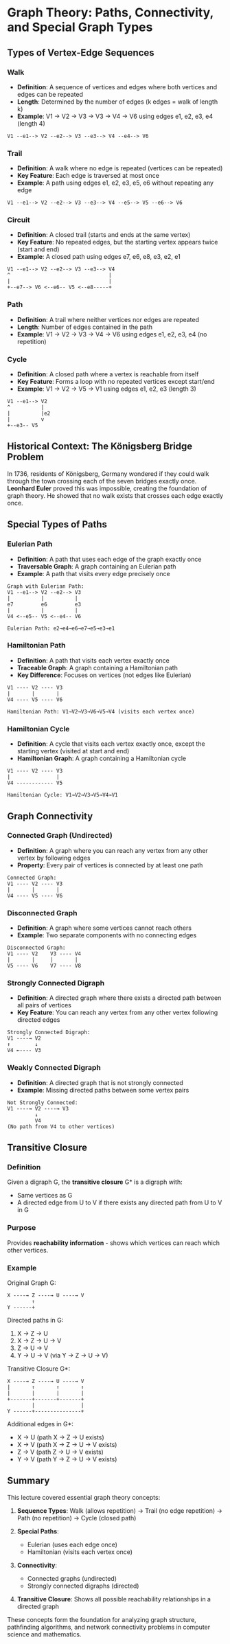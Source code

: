 # Graph Theory: Paths, Connectivity, and Special Graph Types

## Types of Vertex-Edge Sequences

### Walk
- **Definition**: A sequence of vertices and edges where both vertices and edges can be repeated
- **Length**: Determined by the number of edges (k edges = walk of length k)
- **Example**: V1 → V2 → V3 → V3 → V4 → V6 using edges e1, e2, e3, e4 (length 4)

```
V1 --e1--> V2 --e2--> V3 --e3--> V4 --e4--> V6
```

### Trail
- **Definition**: A walk where no edge is repeated (vertices can be repeated)
- **Key Feature**: Each edge is traversed at most once
- **Example**: A path using edges e1, e2, e3, e5, e6 without repeating any edge

```
V1 --e1--> V2 --e2--> V3 --e3--> V4 --e5--> V5 --e6--> V6
```

### Circuit
- **Definition**: A closed trail (starts and ends at the same vertex)
- **Key Feature**: No repeated edges, but the starting vertex appears twice (start and end)
- **Example**: A closed path using edges e7, e6, e8, e3, e2, e1

```
V1 --e1--> V2 --e2--> V3 --e3--> V4
^                                |
|                                |
+--e7--> V6 <--e6-- V5 <--e8-----+
```

### Path
- **Definition**: A trail where neither vertices nor edges are repeated
- **Length**: Number of edges contained in the path
- **Example**: V1 → V2 → V3 → V4 → V6 using edges e1, e2, e3, e4 (no repetition)

### Cycle
- **Definition**: A closed path where a vertex is reachable from itself
- **Key Feature**: Forms a loop with no repeated vertices except start/end
- **Example**: V1 → V2 → V5 → V1 using edges e1, e2, e3 (length 3)

```
V1 --e1--> V2
^          |
|          |e2
|          v
+--e3-- V5
```

## Historical Context: The Königsberg Bridge Problem

In 1736, residents of Königsberg, Germany wondered if they could walk through the town crossing each of the seven bridges exactly once. **Leonhard Euler** proved this was impossible, creating the foundation of graph theory. He showed that no walk exists that crosses each edge exactly once.

## Special Types of Paths

### Eulerian Path
- **Definition**: A path that uses each edge of the graph exactly once
- **Traversable Graph**: A graph containing an Eulerian path
- **Example**: A path that visits every edge precisely once

```
Graph with Eulerian Path:
V1 --e1--> V2 --e2--> V3
|          |          |
e7         e6         e3
|          |          |
V4 <--e5-- V5 <--e4-- V6

Eulerian Path: e2→e4→e6→e7→e5→e3→e1
```

### Hamiltonian Path
- **Definition**: A path that visits each vertex exactly once
- **Traceable Graph**: A graph containing a Hamiltonian path
- **Key Difference**: Focuses on vertices (not edges like Eulerian)

```
V1 ---- V2 ---- V3
|       |       |
V4 ---- V5 ---- V6

Hamiltonian Path: V1→V2→V3→V6→V5→V4 (visits each vertex once)
```

### Hamiltonian Cycle
- **Definition**: A cycle that visits each vertex exactly once, except the starting vertex (visited at start and end)
- **Hamiltonian Graph**: A graph containing a Hamiltonian cycle

```
V1 ---- V2 ---- V3
|               |
V4 ------------ V5

Hamiltonian Cycle: V1→V2→V3→V5→V4→V1
```

## Graph Connectivity

### Connected Graph (Undirected)
- **Definition**: A graph where you can reach any vertex from any other vertex by following edges
- **Property**: Every pair of vertices is connected by at least one path

```
Connected Graph:
V1 ---- V2 ---- V3
|       |       |
V4 ---- V5 ---- V6
```

### Disconnected Graph
- **Definition**: A graph where some vertices cannot reach others
- **Example**: Two separate components with no connecting edges

```
Disconnected Graph:
V1 ---- V2    V3 ---- V4
|       |     |       |
V5 ---- V6    V7 ---- V8
```

### Strongly Connected Digraph
- **Definition**: A directed graph where there exists a directed path between all pairs of vertices
- **Key Feature**: You can reach any vertex from any other vertex following directed edges

```
Strongly Connected Digraph:
V1 ----→ V2
↑        ↓
V4 ←---- V3
```

### Weakly Connected Digraph
- **Definition**: A directed graph that is not strongly connected
- **Example**: Missing directed paths between some vertex pairs

```
Not Strongly Connected:
V1 ----→ V2 ----→ V3
         ↓
         V4
(No path from V4 to other vertices)
```

## Transitive Closure

### Definition
Given a digraph G, the **transitive closure** G* is a digraph with:
- Same vertices as G
- A directed edge from U to V if there exists any directed path from U to V in G

### Purpose
Provides **reachability information** - shows which vertices can reach which other vertices.

### Example
Original Graph G:
```
X ----→ Z ----→ U ----→ V
        ↑
Y ------+
```

Directed paths in G:
1. X → Z → U
2. X → Z → U → V  
3. Z → U → V
4. Y → U → V (via Y → Z → U → V)

Transitive Closure G*:
```
X ----→ Z ----→ U ----→ V
|       ↑       ↑       ↑
|       |       |       |
+-------+-------+-------+
        |               |
Y ------+---------------+
```

Additional edges in G*:
- X → U (path X → Z → U exists)
- X → V (path X → Z → U → V exists)
- Z → V (path Z → U → V exists)
- Y → V (path Y → Z → U → V exists)

## Summary

This lecture covered essential graph theory concepts:

1. **Sequence Types**: Walk (allows repetition) → Trail (no edge repetition) → Path (no repetition) → Cycle (closed path)

2. **Special Paths**: 
   - Eulerian (uses each edge once)
   - Hamiltonian (visits each vertex once)

3. **Connectivity**:
   - Connected graphs (undirected)
   - Strongly connected digraphs (directed)

4. **Transitive Closure**: Shows all possible reachability relationships in a directed graph

These concepts form the foundation for analyzing graph structure, pathfinding algorithms, and network connectivity problems in computer science and mathematics.